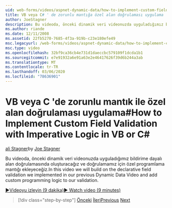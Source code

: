 ```yaml
---
uid: web-forms/videos/aspnet-dynamic-data/how-to-implement-custom-field-validation-with-imperative-logic-in-vb-or-c
title: VB veya C# ' de zorunlu mantığa özel alan doğrulaması uygulama | Microsoft Docs
author: JoeStagner
description: Bu videoda, önceki dinamik veri videonuzda uyguladığımız bildirime dayalı alan doğrulamasında oluşturacağız ve Val 'imize özel programlama mantığı ekleyeceğiz...
ms.author: riande
ms.date: 12/11/2008
ms.assetid: 22fb5270-7685-4f3a-919b-c23e180efe49
msc.legacyurl: /web-forms/videos/aspnet-dynamic-data/how-to-implement-custom-field-validation-with-imperative-logic-in-vb-or-c
msc.type: video
ms.openlocfilehash: 32bf9ca36cb4e731d1daeccbc579109f1dcda1b1
ms.sourcegitcommit: e7e91932a6e91a63e2e46417626f39d6b244a3ab
ms.translationtype: MT
ms.contentlocale: tr-TR
ms.lasthandoff: 03/06/2020
ms.locfileid: "78636901"
---
```

# <a name="how-to-implement-custom-field-validation-with-imperative-logic-in-vb-or-c"></a><span data-ttu-id="e5458-103">VB veya C 'de zorunlu mantık ile özel alan doğrulaması uygulama\#</span><span class="sxs-lookup"><span data-stu-id="e5458-103">How to Implement Custom Field Validation with Imperative Logic in VB or C\#</span></span>

<span data-ttu-id="e5458-104">[ali Stagner](https://github.com/JoeStagner)</span><span class="sxs-lookup"><span data-stu-id="e5458-104">by [Joe Stagner](https://github.com/JoeStagner)</span></span>

<span data-ttu-id="e5458-105">Bu videoda, önceki dinamik veri videonuzda uyguladığımız bildirime dayalı alan doğrulamasında oluşturacağız ve doğrulamamız için özel programlama mantığı ekleyeceğiz.</span><span class="sxs-lookup"><span data-stu-id="e5458-105">In this video we will build on the declarative field validation we implemented in our previous Dynamic Data Video and add custom programming logic to our validation.</span></span>

[<span data-ttu-id="e5458-106">&#9654;Videoyu izleyin (9 dakika)</span><span class="sxs-lookup"><span data-stu-id="e5458-106">&#9654; Watch video (9 minutes)</span></span>](https://channel9.msdn.com/Blogs/ASP-NET-Site-Videos/how-to-implement-custom-field-validation-with-imperative-logic-in-vb-or-c)

> [!div class="step-by-step"]
> <span data-ttu-id="e5458-107">[Önceki](how-to-use-attribute-validation-in-aspnet-dynamic-data-applications.md)
> [İleri](how-to-remove-columns-from-your-dynamicdata-data-grids.md)</span><span class="sxs-lookup"><span data-stu-id="e5458-107">[Previous](how-to-use-attribute-validation-in-aspnet-dynamic-data-applications.md)
[Next](how-to-remove-columns-from-your-dynamicdata-data-grids.md)</span></span>

